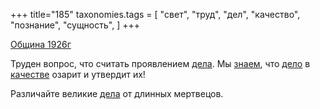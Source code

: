 +++
title="185"
taxonomies.tags = [
 "свет",
 "труд",
 "дел",
 "качество",
 "познание",
 "сущность",
]
+++

[Община 1926г](/agni/1926)

Труден вопрос, что считать проявлением [дела](/tags/дел). Мы [знаем](/tags/познание), что [дело](/tags/дел) в [качестве](/tags/качество) озарит и утвердит их!   

Различайте великие [дела](/tags/дел) от длинных мертвецов.   

